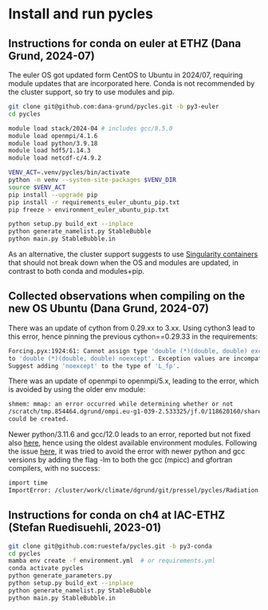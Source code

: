 # Install and run pycles

## Instructions for conda on euler at ETHZ (Dana Grund, 2024-07)
The euler OS got updated form CentOS to Ubuntu in 2024/07, 
requiring module updates that are incorporated here.
Conda is not recommended by the cluster support, so try to use modules and pip.

```bash
git clone git@github.com:dana-grund/pycles.git -b py3-euler
cd pycles

module load stack/2024-04 # includes gcc/8.5.0 
module load openmpi/4.1.6
module load python/3.9.18
module load hdf5/1.14.3
module load netcdf-c/4.9.2

VENV_ACT=.venv/pycles/bin/activate
python -m venv --system-site-packages $VENV_DIR
source $VENV_ACT
pip install --upgrade pip
pip install -r requirements_euler_ubuntu_pip.txt 
pip freeze > environment_euler_ubuntu_pip.txt 

python setup.py build_ext --inplace
python generate_namelist.py StableBubble
python main.py StableBubble.in
```

As an alternative, the cluster support suggests to use [Singularity containers](https://scicomp.ethz.ch/wiki/Singularity)
that should not break down when the OS and modules are updated, in contrast to 
both conda and modules+pip.


## Collected observations when compiling on the new OS Ubuntu (Dana Grund, 2024-07)
There was an update of cython from 0.29.xx to 3.xx. Using cython3 lead to this error,
hence pinning the previous cython==0.29.33 in the requirements:
```bash
Forcing.pyx:1924:61: Cannot assign type 'double (*)(double, double) except * nogil' 
to 'double (*)(double, double) noexcept'. Exception values are incompatible. 
Suggest adding 'noexcept' to the type of 'L_fp'.
```
There was an update of openmpi to openmpi/5.x, leading to the error, which is avoided 
by using the older env module:
```bash
shmem: mmap: an error occurred while determining whether or not 
/scratch/tmp.854464.dgrund/ompi.eu-g1-039-2.533325/jf.0/118620160/shared_mem_cuda_pool.eu-g1-039-2 
could be created.
```
Newer python/3.11.6 and gcc/12.0 leads to an error, reported but not fixed also 
[here](https://github.com/pressel/pycles/issues/42),
hence using the oldest available environment modules. 
Following the issue [here](https://github.com/pyccel/pyccel/issues/933), 
it was tried to avoid the error with newer python and gcc versions by adding the 
flag -lm to both the gcc (mpicc) and gfortran compilers, with no success:
```bash
import time
ImportError: /cluster/work/climate/dgrund/git/pressel/pycles/Radiation.cpython-311-x86_64-linux-gnu.so: undefined symbol: _ZGVbN2v_exp
```


## Instructions for conda on ch4 at IAC-ETHZ (Stefan Ruedisuehli, 2023-01)

```bash
git clone git@github.com:ruestefa/pycles.git -b py3-conda
cd pycles
mamba env create -f environment.yml  # or requirements.yml
conda activate pycles
python generate_parameters.py
python setup.py build_ext --inplace
python generate_namelist.py StableBubble
python main.py StableBubble.in
```
